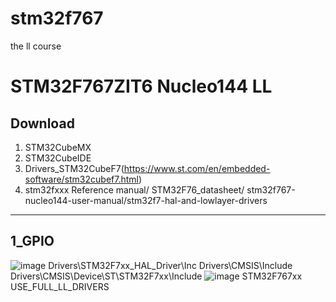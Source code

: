 # stm32f767
the ll course
# STM32F767ZIT6 Nucleo144 LL
## Download 
1. STM32CubeMX
2. STM32CubeIDE
3. Drivers_STM32CubeF7(https://www.st.com/en/embedded-software/stm32cubef7.html)
4. stm32fxxx Reference manual/ STM32F76_datasheet/ stm32f767-nucleo144-user-manual/stm32f7-hal-and-lowlayer-drivers

---
## 1_GPIO
![image](https://github.com/user-attachments/assets/dd639421-7dbd-4ba3-9f42-f0601fb0e5f4)
Drivers\STM32F7xx_HAL_Driver\Inc
Drivers\CMSIS\Include
Drivers\CMSIS\Device\ST\STM32F7xx\Include
![image](https://github.com/user-attachments/assets/9c4dae2a-8340-4c3e-bd31-4cc65194f9c2)
STM32F767xx
USE_FULL_LL_DRIVERS


